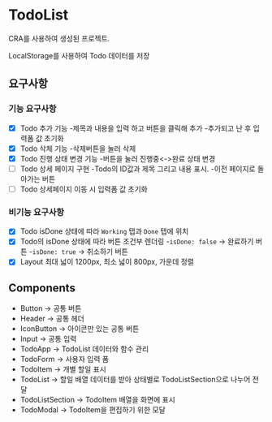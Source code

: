 # TodoList

CRA를 사용하여 생성된 프로젝트.

LocalStorage를 사용하여 Todo 데이터를 저장

## 요구사항

### 기능 요구사항

- [x] Todo 추가 기능
  -제목과 내용을 입력 하고 버튼을 클릭해 추가
  -추가되고 난 후 입력폼 값 초기화
- [x] Todo 삭체 기능
  -삭제버튼을 눌러 삭제
- [x] Todo 진행 상태 변경 기능
  -버튼을 눌러 진행중<->완료 상태 변경
- [ ] Todo 상세 페이지 구현
  -Todo의 ID값과 제목 그리고 내용 표시. 
  -이전 페이지로 돌아가는 버튼 
- [ ] Todo 상세페이지 이동 시 입력폼 값 초기화

### 비기능 요구사항

- [x] Todo isDone 상태에 따라 `Working` 탭과 `Done` 탭에 위치
- [x] Todo의 isDone 상태에 따라 버튼 조건부 렌더링
  -`isDone: false` -> 완료하기 버튼
  -`isDone: true` -> 취소하기 버튼
- [x] Layout 최대 넓이 1200px, 최소 넓이 800px, 가운데 정렬

## Components

- Button -> 공통 버튼
- Header -> 공통 헤더
- IconButton -> 아이콘만 있는 공통 버튼
- Input -> 공통 입력
- TodoApp -> TodoList 데이터와 함수 관리
- TodoForm -> 사용자 입력 폼
- TodoItem ->  개별 할일 표시
- TodoList -> 할일 배열 데이터를 받아 상태별로 TodoListSection으로 나누어 전달
- TodoListSection -> TodoItem 배열을 화면에 표시
- TodoModal -> TodoItem을 편집하기 위한 모달
